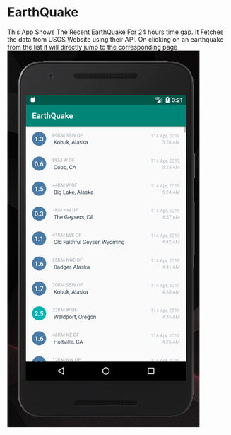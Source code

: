 # EarthQuake
This App Shows The Recent EarthQuake For 24 hours time gap. It Fetches the data from USGS Website using their API. On clicking on an earthquake from the list it will directly jump to the corresponding page
![](img/EathQuake.png)
